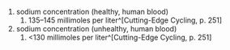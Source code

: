 1. sodium concentration (healthy, human blood)
	1. 135–145 millimoles per liter^[Cutting-Edge Cycling, p. 251]
2. sodium concentration (unhealthy, human blood)
	1. <130 millimoles per liter^[Cutting-Edge Cycling, p. 251]